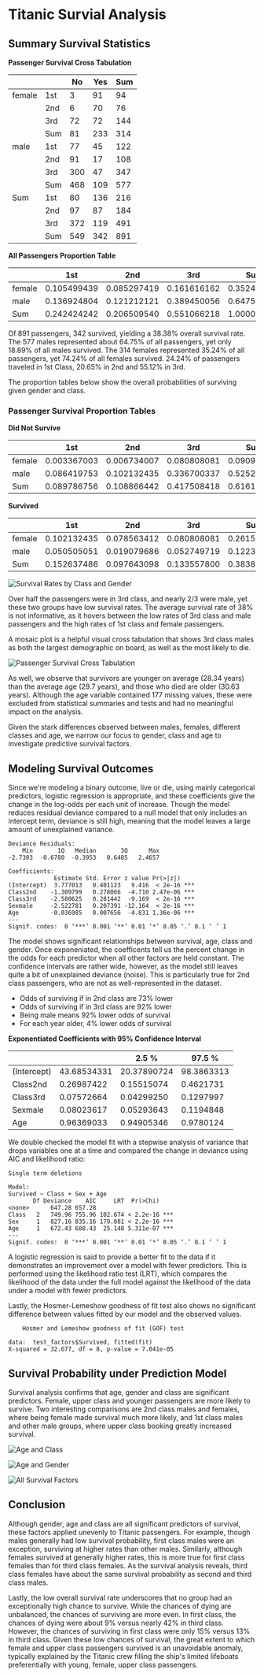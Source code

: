 Titanic Survial Analysis
========

## Summary Survival Statistics 

**Passenger Survival Cross Tabulation**

|      |       | No |Yes| Sum |
|------|-------|----|---|---- |
|female| 1st   |  3 | 91|  94|
|      | 2nd   |  6|  70|  76|
|      | 3rd   | 72|  72| 144|
|      | Sum  |  81| 233| 314|
|male  | 1st|    77|  45| 122|
|      | 2nd    |91  |17 |108|
|      | 3rd |  300|  47| 347|
|      | Sum |  468| 109| 577|
|Sum   | 1st  |  80 |136 |216|
|      | 2nd |   97 | 87| 184|
|      | 3rd  | 372 |119 |491|
|      | Sum  | 549 |342 |891 |

**All Passengers Proportion Table**

  |      |        1st|        2nd|     3rd   |         Sum |
  |------|-----------|-----------|-----------|------------ |
  | female| 0.105499439| 0.085297419| 0.161616162| 0.352413019 |
  | male  | 0.136924804| 0.121212121| 0.389450056| 0.647586981 |
  | Sum   | 0.242424242 |0.206509540 |0.551066218| 1.000000000 |

Of 891 passengers, 342 survived, yielding a 38.38% overall survival rate.  The 577 males represented about 64.75% of all passengers, yet only 18.89% of all males survived. The 314 females represented 35.24% of all passengers, yet 74.24% of all females survived. 24.24% of passengers traveled in 1st Class, 20.65% in 2nd and 55.12% in 3rd.

The proportion tables below show the overall probabilities of surviving given gender and class. 

### Passenger Survival Proportion Tables

**Did Not Survive**

|        |        1st|      2nd |      3rd   |      Sum |
| -------|-----------|----------|------------|-----------| 
|  female| 0.003367003| 0.006734007| 0.080808081| 0.090909091 |
|  male  | 0.086419753| 0.102132435| 0.336700337| 0.525252525 |
|  Sum   | 0.089786756| 0.108866442| 0.417508418| 0.616161616 |

**Survived**

|        |      1st  |      2nd  |     3rd   |      Sum |
| -------|-----------|-----------|-----------|---------- |
|  female| 0.102132435| 0.078563412| 0.080808081| 0.261503928|
|  male  | 0.050505051| 0.019079686| 0.052749719| 0.122334456 |
|  Sum   | 0.152637486| 0.097643098| 0.133557800| 0.383838384 |

![Survival Rates by Class and Gender](./Plots/Survival_Rates.png)

Over half the passengers were in 3rd class, and nearly 2/3 were male, yet these two groups have low survival rates. The average survival rate of 38% is not informative, as it hovers between the low rates of 3rd class and male passengers and the high rates of 1st class and female passengers. 

A mosaic plot is a helpful visual cross tabulation that shows 3rd class males as both the largest demographic on board, as well as the most likely to die. 

![Passenger Survival Cross Tabulation](./Plots/mosaic.png)

As well, we observe that survivors are younger on average (28.34 years) than the average age (29.7 years), and those who died are older (30.63 years).  Although the age variable contained 177 missing values, these were excluded from statistical summaries and tests and had no meaningful impact on the analysis. 

Given the stark differences observed between males, females, different classes and age, we narrow our focus to gender, class and age to investigate predictive survival factors. 

## Modeling Survival Outcomes

Since we're modeling a binary outcome, live or die, using mainly categorical predictors, logistic regression is appropriate, and
these coefficients give the change in the log-odds per each unit of increase. Though the model reduces residual deviance compared to a null model that only includes an intercept term, deviance is still high, meaning that the model leaves a large amount of unexplained variance. 

```
Deviance Residuals: 
    Min       1Q   Median       3Q      Max  
-2.7303  -0.6780  -0.3953   0.6485   2.4657  

Coefficients:
             Estimate Std. Error z value Pr(>|z|)    
(Intercept)  3.777013   0.401123   9.416  < 2e-16 ***
Class2nd    -1.309799   0.278066  -4.710 2.47e-06 ***
Class3rd    -2.580625   0.281442  -9.169  < 2e-16 ***
Sexmale     -2.522781   0.207391 -12.164  < 2e-16 ***
Age         -0.036985   0.007656  -4.831 1.36e-06 ***
---
Signif. codes:  0 ‘***’ 0.001 ‘**’ 0.01 ‘*’ 0.05 ‘.’ 0.1 ‘ ’ 1
```
The model shows significant relationships between survival, age, class and gender. Once exponeniated, the coefficents tell us the percent change in the odds for each predictor when all other factors are held constant.  The confidence intervals are rather wide, however, as the model still leaves quite a bit of unexplained deviance (noise). This is particularly true for 2nd class passengers, who are not as well-represented in the dataset.

* Odds of surviving if in 2nd class are 73% lower
* Odds of surviving if in 3rd class are 92% lower
* Being male means 92% lower odds of survival
* For each year older, 4% lower odds of survival

**Exponentiated Coefficients with 95% Confidence Interval**

|           |            |  2.5 %   |  97.5 % |
|-----------|------------|----------|----------|
|(Intercept)| 43.68534331| 20.37890724| 98.3863313|
|Class2nd   |  0.26987422|  0.15515074|  0.4621731|
|Class3rd   |  0.07572664|  0.04299250 | 0.1297997|
|Sexmale    |  0.08023617|  0.05293643|  0.1194848|
|Age        |  0.96369033|  0.94905346|  0.9780124|

We double checked the model fit with a stepwise analysis of variance that drops variables one at a time and compared the change in deviance using AIC and likelihood ratio: 

```
Single term deletions

Model:
Survived ~ Class + Sex + Age
       Df Deviance    AIC     LRT  Pr(>Chi)    
<none>      647.28 657.28                      
Class   2   749.96 755.96 102.674 < 2.2e-16 ***
Sex     1   827.16 835.16 179.881 < 2.2e-16 ***
Age     1   672.43 680.43  25.148 5.311e-07 ***
---
Signif. codes:  0 ‘***’ 0.001 ‘**’ 0.01 ‘*’ 0.05 ‘.’ 0.1 ‘ ’ 1
```

A logistic regression is said to provide a better fit to the data if it demonstrates an improvement over a model with fewer predictors. This is performed using the likelihood ratio test (LRT), which compares the likelihood of the data under the full model against the likelihood of the data under a model with fewer predictors.

Lastly, the Hosmer-Lemeshow goodness of fit test also shows no significant difference between values fitted by our model and the
observed values.

```
	Hosmer and Lemeshow goodness of fit (GOF) test

data:  test_factors$Survived, fitted(fit)
X-squared = 32.677, df = 8, p-value = 7.041e-05
```

## Survival Probability under Prediction Model

Survival analysis confirms that age, gender and class are significant predictors. Female, upper class and younger passengers are more likely to survive. Two interesting comparisons are 2nd class males and females, where being female made survival much more likely, and 1st class males and other male groups, where upper class booking greatly increased survival. 

![Age and Class](./Plots/Surv_Prob_Age_Class.png)

![Age and Gender](./Plots/Surv_Prob_Age_Gender.png)

![All Survival Factors](./Plots/Surv_Prob_Factors_All.png)

## Conclusion
Although gender, age and class are all significant predictors of survival, these factors applied unevenly to Titanic passengers. For example, though males generally had low survival probability, first class males were an exception, surviving at higher rates than other males. Similarly, although females survived at generally higher rates, this is more true for first class females than for third class females.  As the survival analysis reveals, third class females have about the same survival probability as second and third class males. 

Lastly, the low overall survival rate underscores that no group had an exceptionally high chance to survive. While the chances of dying are unbalanced, the chances of surviving are more even.  In first class, the chances of dying were about 9% versus nearly 42% in third class. However, the chances of surviving in first class were only 15% versus 13% in third class. Given these low chances of survival, the great extent to which female and upper class passengers survived is an unavoidable anomaly, typically explained by the Titanic crew filling the ship's limited lifeboats preferentially with young, female, upper class passengers.  





